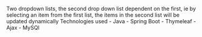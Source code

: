 Two dropdown lists, the second drop down list dependent on the first, ie by selecting an item from the first list, the items in the second list will be updated dynamically
Technologies used
	- Java
	- Spring Boot
	- Thymeleaf
	- Ajax
	- MySQl
	